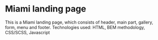 # Miami landing page
This is a Miami landing page, which consists of header, main part, gallery, form, menu and footer.
Technologies used: HTML, BEM methodology, CSS/SCSS, Javascript
